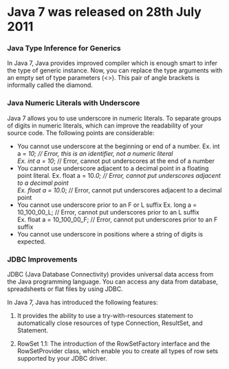 # Java 7 was released on 28th July 2011

### Java Type Inference for Generics
In Java 7, Java provides improved compiler which is enough smart to infer the type of generic instance. 
Now, you can replace the type arguments with an empty set of type parameters (<>). 
This pair of angle brackets is informally called the diamond.


### Java Numeric Literals with Underscore
Java 7 allows you to use underscore in numeric literals. 
To separate groups of digits in numeric literals, which can improve the readability of your source code.
The following points are considerable:

* You cannot use underscore at the beginning or end of a number.
Ex. int a = _10; // Error, this is an identifier, not a numeric literal  
Ex. int a = 10_; // Error, cannot put underscores at the end of a number  
* You cannot use underscore adjacent to a decimal point in a floating point literal.
Ex. float a = 10._0; // Error, cannot put underscores adjacent to a decimal point  
Ex. float a = 10_.0; // Error, cannot put underscores adjacent to a decimal point  
* You cannot use underscore prior to an F or L suffix
Ex. long a = 10_100_00_L; // Error, cannot put underscores prior to an L suffix  
Ex. float a = 10_100_00_F; // Error, cannot put underscores prior to an F suffix  
* You cannot use underscore in positions where a string of digits is expected.

### JDBC Improvements
JDBC (Java Database Connectivity) provides universal data access from the Java programming language.
You can access any data from database, spreadsheets or flat files by using JDBC.

In Java 7, Java has introduced the following features:

1) It provides the ability to use a try-with-resources statement to automatically close resources of type Connection, ResultSet, and Statement.

2) RowSet 1.1: The introduction of the RowSetFactory interface and the RowSetProvider class, which enable you to create all types of row sets supported by your JDBC driver.